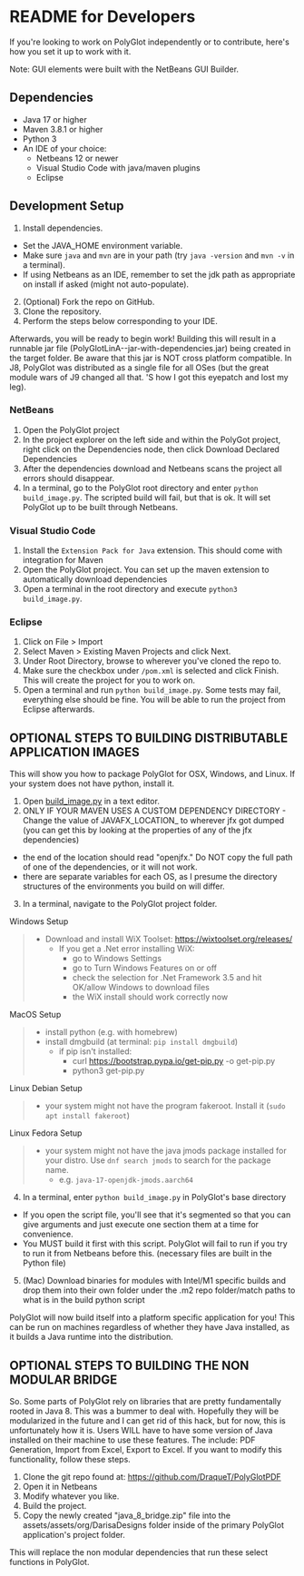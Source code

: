 # README for Developers
If you're looking to work on PolyGlot independently or to contribute, here's how you set it up to work with it.

Note: GUI elements were built with the NetBeans GUI Builder.

## Dependencies
- Java 17 or higher
- Maven 3.8.1 or higher
- Python 3
- An IDE of your choice:
  - Netbeans 12 or newer
  - Visual Studio Code with java/maven plugins
  - Eclipse


## Development Setup
1) Install dependencies.
  - Set the JAVA_HOME environment variable.
  - Make sure `java` and `mvn` are in your path (try `java -version` and `mvn -v` in a terminal).
  - If using Netbeans as an IDE, remember to set the jdk path as appropriate on install if asked (might not auto-populate).
2) (Optional) Fork the repo on GitHub.
3) Clone the repository.
4) Perform the steps below corresponding to your IDE.

Afterwards, you will be ready to begin work! Building this will result in a runnable jar file (PolyGlotLinA-<VER>-jar-with-dependencies.jar) being created in the target folder. Be aware that this jar is NOT cross platform compatible. In J8, PolyGlot was distributed as a single file for all OSes (but the great module wars of J9 changed all that. 'S how I got this eyepatch and lost my leg).

### NetBeans
1) Open the PolyGlot project
2) In the project explorer on the left side and within the PolyGot project, right click on the Dependencies node, then click Download Declared Dependencies
3) After the dependencies download and Netbeans scans the project all errors should disappear.
4) In a terminal, go to the PolyGlot root directory and enter `python build_image.py`. The scripted build will fail, but that is ok. It will set PolyGlot up to be built through Netbeans.

### Visual Studio Code
1) Install the `Extension Pack for Java` extension. This should come with integration for Maven
2) Open the PolyGlot project. You can set up the maven extension to automatically download dependencies
3) Open a terminal in the root directory and execute `python3 build_image.py`.

### Eclipse
1) Click on File > Import
2) Select Maven > Existing Maven Projects and click Next.
3) Under Root Directory, browse to wherever you've cloned the repo to.
4) Make sure the checkbox under `/pom.xml` is selected and click Finish. This will create the project for you to work on.
5) Open a terminal and run `python build_image.py`. Some tests may fail, everything else should be fine. You will be able to run the project from Eclipse afterwards.

## OPTIONAL STEPS TO BUILDING DISTRIBUTABLE APPLICATION IMAGES
This will show you how to package PolyGlot for OSX, Windows, and Linux. If your system does not have python, install it.

1) Open [build_image.py](../build_image.py) in a text editor.
2) ONLY IF YOUR MAVEN USES A CUSTOM DEPENDENCY DIRECTORY - Change the value of JAVAFX_LOCATION_<OS> to wherever jfx got dumped (you can get this by looking at the properties of any of the jfx dependencies)
  - the end of the location should read "openjfx." Do NOT copy the full path of one of the dependencies, or it will not work.
  - there are separate variables for each OS, as I presume the directory structures of the environments you build on will differ.
3) In a terminal, navigate to the PolyGlot project folder.

Windows Setup
>- Download and install WiX Toolset: https://wixtoolset.org/releases/
>   - If you get a .Net error installing WiX:
>     - go to Windows Settings
>     - go to Turn Windows Features on or off
>     - check the selection for .Net Framework 3.5 and hit OK/allow Windows to download files
>     - the WiX install should work correctly now

MacOS Setup
>- install python (e.g. with homebrew)
>- install dmgbuild (at terminal: `pip install dmgbuild`)
>   - if pip isn't installed:
>     - curl https://bootstrap.pypa.io/get-pip.py -o get-pip.py
>     - python3 get-pip.py

Linux Debian Setup
>- your system might not have the program fakeroot. Install it (`sudo apt install fakeroot`)

Linux Fedora Setup
>- your system might not have the java jmods package installed for your distro. Use `dnf search jmods` to search for the package name.
>   - e.g. `java-17-openjdk-jmods.aarch64`


4) In a terminal, enter `python build_image.py` in PolyGlot's base directory
  - If you open the script file, you'll see that it's segmented so that you can give arguments and just execute one section them at a time for convenience.
  - You MUST build it first with this script. PolyGlot will fail to run if you try to run it from Netbeans before this. (necessary files are built in the Python file)
5) (Mac) Download binaries for modules with Intel/M1 specific builds and drop them into their own folder under the .m2 repo folder/match paths to what is in the build python script

PolyGlot will now build itself into a platform specific application for you! This can be run on machines regardless of whether they have Java installed, as it builds a Java runtime into the distribution.



## OPTIONAL STEPS TO BUILDING THE NON MODULAR BRIDGE
So. Some parts of PolyGlot rely on libraries that are pretty fundamentally rooted in Java 8. This was a bummer to deal with. Hopefully they will be modularized in the future and I can get rid of this hack, but for now, this is unfortunately how it is. Users WILL have to have some version of Java installed on their machine to use these features. The include: PDF Generation, Import from Excel, Export to Excel. If you want to modify this functionality, follow these steps.

1) Clone the git repo found at: https://github.com/DraqueT/PolyGlotPDF
2) Open it in Netbeans
3) Modify whatever you like.
4) Build the project.
5) Copy the newly created "java_8_bridge.zip" file into the assets/assets/org/DarisaDesigns folder inside of the primary PolyGlot application's project folder.

This will replace the non modular dependencies that run these select functions in PolyGlot.

<!-- Vim: set et ts=2 : -->
